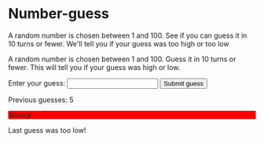 # Number-guess
A random number is chosen between 1 and 100. See if you can guess it in 10 turns or fewer. We'll tell you if your guess was too high or too low
<p>A random number is chosen between 1 and 100. Guess it in 10 turns or fewer. This will tell you if your guess was high or low.</p>

<div class="form">
  <label for="guessField">Enter your guess: </label><input type="text" id="guessField" class="guessField">
  <input type="submit" value="Submit guess" class="guessSubmit">
</div>

<div class="resultRitish">
  <p class="guesses">Previous guesses: 5 </p>
  <p class="lastResult" style="background-color: red;">Wrong!</p>
  <p class="lowOrHi">Last guess was too low!</p>
</div>
    <script src="js.js"></script>
  
</body></html>
<head>
<meta charset="UTF-8">
<meta name="viewport" content="width=device-width, initial-scale=1.0">
<meta http-equiv="X-UA-Compatible" content="ie=edge">
<link rel="stylesheet" href="styles.css">
<title>Guess The Number</title>
